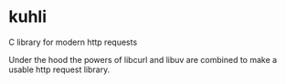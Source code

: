 # kuhli
C library for modern http requests

Under the hood the powers of libcurl and libuv are combined to make a usable http request library.